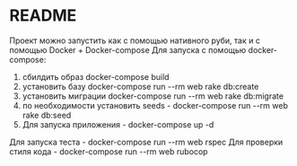 # README

Проект можно запустить как с помощью нативного руби, так и с помощью Docker + Docker-compose 
Для запуска с помощью docker-compose:
1) сбилдить образ docker-compose build
2) установить базу docker-compose run --rm web rake db:create
3) установить миграции docker-compose run --rm web rake db:migrate
4) по необходимости установить seeds - docker-compose run --rm web rake db:seed
5) Для запуска приложения - docker-compose up -d

Для запуска теста - docker-compose run --rm web rspec
Для проверки стиля кода - docker-compose run --rm web rubocop